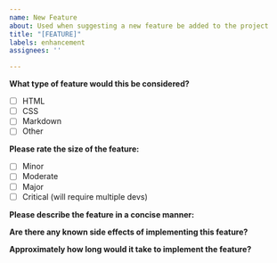 ```yaml
---
name: New Feature
about: Used when suggesting a new feature be added to the project
title: "[FEATURE]"
labels: enhancement
assignees: ''

---
```


**What type of feature would this be considered?**
- [ ] HTML
- [ ] CSS
- [ ] Markdown
- [ ] Other

**Please rate the size of the feature:**
- [ ] Minor
- [ ] Moderate
- [ ] Major
- [ ] Critical (will require multiple devs)

**Please describe the feature in a concise manner:**


**Are there any known side effects of implementing this feature?**


**Approximately how long would it take to implement the feature?**
